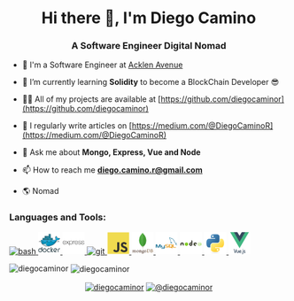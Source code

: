 <h1 align="center">Hi there 👋, I'm Diego Camino</h1>
<h3 align="center">A Software Engineer Digital Nomad</h3>

- 🔭 I'm a Software Engineer at [Acklen Avenue](https://acklenavenue.com/)

- 🌱 I’m currently learning **Solidity** to become a BlockChain Developer 😎

- 👨‍💻 All of my projects are available at [https://github.com/diegocaminor](https://github.com/diegocaminor)

- 📝 I regularly write articles on [https://medium.com/@DiegoCaminoR](https://medium.com/@DiegoCaminoR)

- 💬 Ask me about **Mongo, Express, Vue and Node**

- 📫 How to reach me **diego.camino.r@gmail.com**

- 🌎 Nomad


<h3 align="left">Languages and Tools:</h3>
<p align="left"> <a href="https://www.gnu.org/software/bash/" target="_blank"> <img src="https://www.vectorlogo.zone/logos/gnu_bash/gnu_bash-icon.svg" alt="bash" width="40" height="40"/> </a> <a href="https://www.docker.com/" target="_blank"> <img src="https://raw.githubusercontent.com/devicons/devicon/master/icons/docker/docker-original-wordmark.svg" alt="docker" width="40" height="40"/> </a> <a href="https://expressjs.com" target="_blank"> <img src="https://raw.githubusercontent.com/devicons/devicon/master/icons/express/express-original-wordmark.svg" alt="express" width="40" height="40"/> </a> <a href="https://git-scm.com/" target="_blank"> <img src="https://www.vectorlogo.zone/logos/git-scm/git-scm-icon.svg" alt="git" width="40" height="40"/> </a> <a href="https://developer.mozilla.org/en-US/docs/Web/JavaScript" target="_blank"> <img src="https://raw.githubusercontent.com/devicons/devicon/master/icons/javascript/javascript-original.svg" alt="javascript" width="40" height="40"/> </a> <a href="https://www.mongodb.com/" target="_blank"> <img src="https://raw.githubusercontent.com/devicons/devicon/master/icons/mongodb/mongodb-original-wordmark.svg" alt="mongodb" width="40" height="40"/> </a> <a href="https://www.mysql.com/" target="_blank"> <img src="https://raw.githubusercontent.com/devicons/devicon/master/icons/mysql/mysql-original-wordmark.svg" alt="mysql" width="40" height="40"/> </a> <a href="https://nodejs.org" target="_blank"> <img src="https://raw.githubusercontent.com/devicons/devicon/master/icons/nodejs/nodejs-original-wordmark.svg" alt="nodejs" width="40" height="40"/> </a> <a href="https://www.python.org" target="_blank"> <img src="https://raw.githubusercontent.com/devicons/devicon/master/icons/python/python-original.svg" alt="python" width="40" height="40"/> </a> <a href="https://vuejs.org/" target="_blank"> <img src="https://raw.githubusercontent.com/devicons/devicon/master/icons/vuejs/vuejs-original-wordmark.svg" alt="vuejs" width="40" height="40"/> </a> </p>

<p><img align="left" src="https://github-readme-stats.vercel.app/api/top-langs/?username=diegocaminor&layout=compact&hide=html" alt="diegocaminor" /></p>

<p>&nbsp;<img align="center" src="https://github-readme-stats.vercel.app/api?username=diegocaminor&show_icons=true&theme=dark" alt="diegocaminor" /></p>

<p align="center">
<a href="https://linkedin.com/in/diegocaminor" target="blank"><img align="center" src="https://cdn.jsdelivr.net/npm/simple-icons@3.0.1/icons/linkedin.svg" alt="diegocaminor" height="30" width="30" /></a>
<a href="https://medium.com/@diegocaminor" target="blank"><img align="center" src="https://cdn.jsdelivr.net/npm/simple-icons@3.0.1/icons/medium.svg" alt="@diegocaminor" height="30" width="30" /></a>
</p>
<!--
**diegocaminor/diegocaminor** is a ✨ _special_ ✨ repository because its `README.md` (this file) appears on your GitHub profile
### Hi there 👋
Here are some ideas to get you started:

- 🔭 I’m currently working on ...
- 🌱 I’m currently learning ...
- 👯 I’m looking to collaborate on ...
- 🤔 I’m looking for help with ...
- 💬 Ask me about ...
- 📫 How to reach me: ...
- 😄 Pronouns: ...
- ⚡ Fun fact: ...
-->
